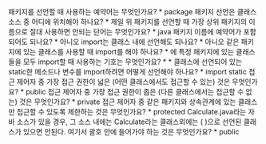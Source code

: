 패키지를 선언할 때 사용하는 예약어는 무엇인가요? *
package
패키지 선언은 클래스 소스 중 어디에 위치해야 하나요? *
제일 위
패키지를 선언할 때 가장 상위 패키지의 이름으로 절대 사용하면 안되는 단어는 무엇인가요? *
java
패키지 이름에 예약어가 포함되어도 되나요? *
아니오
import는 클래스 내에 선언해도 되나요? *
아니오
같은 패키지에 있는 클래스를 사용할 때 import를 해야 하나요? *
에
특정 패키지에 있는 클래스들을 모두 import할 때 사용하는 기호는 무엇인가요? *
*
클래스에 선언되어 있는 static한 메소드나 변수를 import하려면 어떻게 선언해야 하나요? *
import static
접근 제어자 중 가장 접근 권한이 넓은 (어떤 클래스에서도 접근할 수 있는) 것은 무엇인가요? *
public
접근 제어자 중 가장 접근 권한이 좁은 (다른 클래스에서는 접근할 수 없는) 것은 무엇인가요? *
private
접근 제어자 중 같은 패키지와 상속관계에 있는 클래스만 접근할 수 있도록 제한하는 것은 무엇인가요? *
protected
Calculate.java라는 자바 소스가 있을 경우, 그 소스 내에는 Calculate라는 클래스외에는 ( )으로 선언된 클래스가 있으면 안된다. 여기서 괄호 안에 들어가야 하는 것은 무엇인가요? *
public
